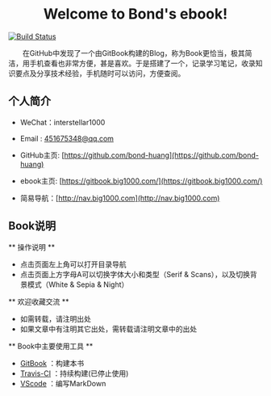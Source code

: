 
# <center> Welcome to Bond's ebook!
[![Build Status](https://app.travis-ci.com/bond-huang/ebook.svg?branch=master)](https://app.travis-ci.com/bond-huang/ebook)

&#8195;&#8195;在GitHub中发现了一个由GitBook构建的Blog，称为Book更恰当，极其简洁，用手机查看也非常方便，甚是喜欢。于是搭建了一个，记录学习笔记，收录知识要点及分享技术经验，手机随时可以访问，方便查阅。

## 个人简介
- WeChat：interstellar1000

- Email : 451675348@qq.com

- GitHub主页: [https://github.com/bond-huang](https://github.com/bond-huang)

- ebook主页: [https://gitbook.big1000.com/](https://gitbook.big1000.com/)

- 简易导航：[http://nav.big1000.com](http://nav.big1000.com)

## Book说明

** 操作说明 **
- 点击页面左上角可以打开目录导航
- 点击页面上方字母A可以切换字体大小和类型（Serif & Scans），以及切换背景模式（White & Sepia & Night）

** 欢迎收藏交流 **

- 如需转载，请注明出处
- 如果文章中有注明其它出处，需转载请注明文章中的出处

** Book中主要使用工具 ** 

- [GitBook](https://www.gitbook.com/) ：构建本书
- [Travis-CI](https://www.travis-ci.org/) ：持续构建(已停止使用)
- [VScode](https://code.visualstudio.com/) ：编写MarkDown

